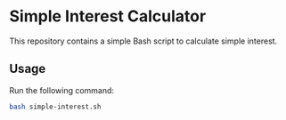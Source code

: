 # Simple Interest Calculator

This repository contains a simple Bash script to calculate simple interest.

## Usage

Run the following command:

```bash
bash simple-interest.sh
